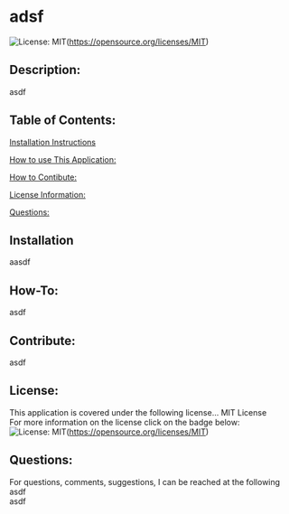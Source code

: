 # adsf  
![License: MIT](https://img.shields.io/badge/License-MIT-yellow.svg)(https://opensource.org/licenses/MIT)

## Description:  
asdf

## Table of Contents:
[Installation Instructions](#Installation:)

[How to use This Application:](#How-To:)

[How to Contibute:](#Contibute:)

[License Information:](#License:)

[Questions:](#Questions:)


## Installation

aasdf

## How-To:
asdf

## Contribute:
asdf

## License:
This application is covered under the following license...
MIT License  
For more information on the license click on the badge below:
![License: MIT](https://img.shields.io/badge/License-MIT-yellow.svg)(https://opensource.org/licenses/MIT)

## Questions:
For questions, comments, suggestions, I can be reached at the following  
asdf  
asdf

